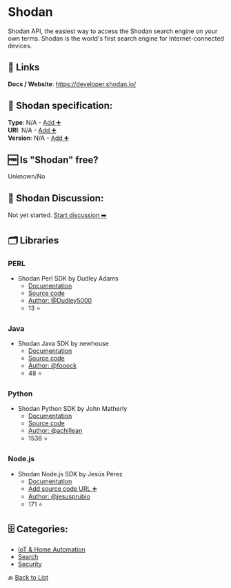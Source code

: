 # Shodan
Shodan API, the easiest way to access the Shodan search engine on your own terms. Shodan is the world's first search engine for Internet-connected devices.

##  🔗 Links
**Docs / Website**: https://developer.shodan.io/

## 🧬 Shodan specification:
**Type**: N/A - [Add ➕](https://github.com/apis-list/apis-list/edit/main/apis-list.yaml)  
**URI**: N/A - [Add ➕](https://github.com/apis-list/apis-list/edit/main/apis-list.yaml)  
**Version**: N/A - [Add ➕](https://github.com/apis-list/apis-list/edit/main/apis-list.yaml)

## 🆓 Is "Shodan" free?
Unknown/No  

## 💬 Shodan Discussion:
Not yet started. [Start discussion ➡️](https://github.com/apis-list/apis-list/discussions/new)

## 🗂️ Libraries
### PERL
- Shodan Perl SDK by Dudley Adams
    - [Documentation](https://metacpan.org/pod/WWW::Shodan::API)
    - [Source code](https://github.com/Dudley5000/WWW-Shodan-API)
    - [Author: @Dudley5000](https://github.com/Dudley5000)
    - 13 ⭐

### Java
- Shodan Java SDK by newhouse
    - [Documentation](https://developer.shodan.io/api/clients)
    - [Source code](https://github.com/fooock/jshodan)
    - [Author: @fooock](https://github.com/fooock)
    - 48 ⭐

### Python
- Shodan Python SDK by John Matherly
    - [Documentation](https://shodan.readthedocs.io/en/latest/index.html)
    - [Source code](https://github.com/achillean/shodan-python)
    - [Author: @achillean](https://github.com/achillean)
    - 1538 ⭐

### Node.js
- Shodan Node.js SDK by Jesús Pérez
    - [Documentation](https://github.com/jesusprubio/shodan-client.js)
    - [Add source code URL ➕]()
    - [Author: @jesusprubio](https://github.com/jesusprubio)
    - 171 ⭐


## 🗄️ Categories:
- [IoT & Home Automation](https://github.com/apis-list/apis-list#iot--home-automation-)
- [Search](https://github.com/apis-list/apis-list#search-)
- [Security](https://github.com/apis-list/apis-list#security-)

🔙  [Back to List](https://github.com/apis-list/apis-list)
